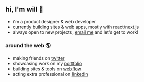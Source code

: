 ## hi, I'm will 👋

- i'm a product designer & web developer
- currently building sites & web apps, mostly with react/next.js
- always open to new projects, [email me](mailto:hi@willgibs.com) and let's get to work!

### around the web 🌎

- making friends on [twitter](https://twitter.com/willgibs)
- showcasing work on my [portfolio](https://www.willgibs.com)
- building sites & tools on [webflow](https://webflow.com/@willgibs)
- acting extra professional on [linkedin](https://www.linkedin.com/in/willgibs/)
